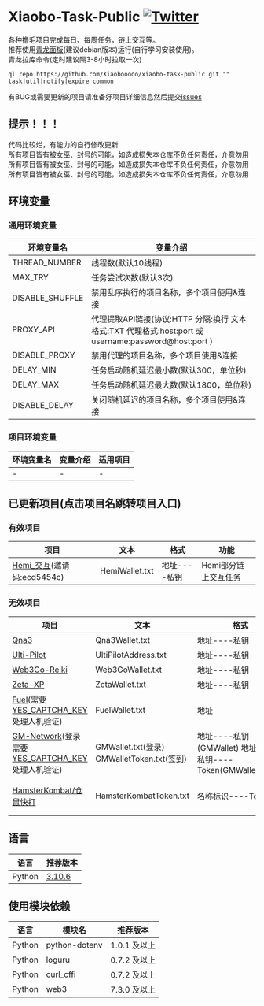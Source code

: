 # Xiaobo-Task-Public [![Twitter](https://img.shields.io/twitter/follow/0xiaobo)](https://twitter.com/intent/follow?screen_name=0xiaobo)

各种撸毛项目完成每日、每周任务，链上交互等。  
推荐使用[青龙面板](https://github.com/whyour/qinglong)(建议debian版本)运行(自行学习安装使用)。  
青龙拉库命令(定时建议隔3-8小时拉取一次)

```
ql repo https://github.com/Xiaobooooo/xiaobo-task-public.git "" task|util|notify|expire common
```

有BUG或需要更新的项目请准备好项目详细信息然后提交[issues](https://github.com/Xiaobooooo/xiaobo-ql-open/issues)

## 提示！！！

代码比较烂，有能力的自行修改更新  
所有项目皆有被女巫、封号的可能，如造成损失本仓库不负任何责任，介意勿用  
所有项目皆有被女巫、封号的可能，如造成损失本仓库不负任何责任，介意勿用  
所有项目皆有被女巫、封号的可能，如造成损失本仓库不负任何责任，介意勿用

## 环境变量

### 通用环境变量

| 环境变量名           | 变量介绍                                                                            |
|-----------------|---------------------------------------------------------------------------------|
| THREAD_NUMBER   | 线程数(默认10线程)                                                                     |
| MAX_TRY         | 任务尝试次数(默认3次)                                                                    |
| DISABLE_SHUFFLE | 禁用乱序执行的项目名称，多个项目使用&连接                                                           |
| PROXY_API       | 代理提取API链接(协议:HTTP 分隔:换行 文本格式:TXT 代理格式:host:port 或 username:password@host:port ) |
| DISABLE_PROXY   | 禁用代理的项目名称，多个项目使用&连接                                                             |
| DELAY_MIN       | 任务启动随机延迟最小数(默认300，单位秒)                                                          |
| DELAY_MAX       | 任务启动随机延迟最大数(默认1800，单位秒)                                                         |
| DISABLE_DELAY   | 关闭随机延迟的项目名称，多个项目使用&连接                                                           |

### 项目环境变量

| 环境变量名 | 变量介绍 | 适用项目 |
|-------|------|------|
| -     | -    | -    |

## 已更新项目(点击项目名跳转项目入口)

### 有效项目

| 项目                                                                  | 文本             | 格式       | 功能           | 
|---------------------------------------------------------------------|----------------|----------|--------------|
| [Hemi_交互](https://points.absinthe.network/hemi/start)(邀请码:ecd5454c) | HemiWallet.txt | 地址----私钥 | Hemi部分链上交互任务 | 

### 无效项目

| 项目                                                                                                                                                                                                                                                                                                                                                    | 文本                                     | 格式                                                  | 功能                                                | 
|-------------------------------------------------------------------------------------------------------------------------------------------------------------------------------------------------------------------------------------------------------------------------------------------------------------------------------------------------------|----------------------------------------|-----------------------------------------------------|---------------------------------------------------|
| [Qna3](https://qna3.ai/vote)                                                                                                                                                                                                                                                                                                                          | Qna3Wallet.txt                         | 地址----私钥                                            | 签到、领取                                             | 
| [Ulti-Pilot](https://pilot.ultiverse.io/?inviteCode=8dKkU)                                                                                                                                                                                                                                                                                            | UltiPilotAddress.txt                   | 地址----私钥                                            | 探索                                                | 
| [Web3Go-Reiki](https://reiki.web3go.xyz?ref=80621285de961cb2)                                                                                                                                                                                                                                                                                         | Web3GoWallet.txt                       | 地址----私钥                                            | 签到                                                | 
| [Zeta-XP](https://hub.zetachain.com/zh-CN/xp?code=YWRkcmVzcz0weDgwQjhCZURCYjI1N2UxMjQ4MDljYUI2MzdmZUY0MDc3RTAyNDYzMTEmZXhwaXJhdGlvbj0xNzEyNzU3MjA0JnI9MHhmZWNmZTkzN2ZiNjJhNzMwMmIxMjU2Yzk4YjNiMWZjMzI4YzgxNmZjMGI0YTkxMzQ5YTJhYzllNzBkYWNmYmQ5JnM9MHgxNWZmNjA1MmJjYmQ1YjZjODM0NzJmNjc5ZDZmMGU2ZTc0MjNkY2Y5NWVlNWI4ZjUxMGE0ZDYzNDkwYzc5NDIyJnY9Mjg%3D) | ZetaWallet.txt                         | 地址----私钥                                            | XP注册、部分链上交互任务                                     | 注册仅一次、交互一周一次          |
| [Fuel](https://faucet-beta-5.fuel.network/)(需要[YES_CAPTCHA_KEY](https://yescaptcha.com/i/iwRpT7)处理人机验证)                                                                                                                                                                                                                                               | FuelWallet.txt                         | 地址                                                  | 领水                                                | 
| [GM-Network](https://launchpad.gmnetwork.ai/mission?invite_code=Y5FBPE)(登录需要[YES_CAPTCHA_KEY](https://yescaptcha.com/i/iwRpT7)处理人机验证)                                                                                                                                                                                                                 | GMWallet.txt(登录) GMWalletToken.txt(签到) | 地址----私钥(GMWallet) 地址----私钥----Token(GMWalletToken) | 每日签到                                              | 
| [HamsterKombat/仓鼠快打](https://t.me/hamster_kombat_bOt/start?startapp=kentId6697084893)                                                                                                                                                                                                                                                                 | HamsterKombatToken.txt                 | 名称标识----Token                                       | 点击、每日奖励(Cipher/MiniGame/PlayGround)、任务(Earn、卡片升级) | 

## 语言

| 语言     | 推荐版本                                                            |
|--------|-----------------------------------------------------------------|
| Python | [3.10.6](https://www.python.org/downloads/release/python-3106/) |

## 使用模块依赖

| 语言     | 模块名           | 推荐版本      | 
|--------|---------------|-----------|
| Python | python-dotenv | 1.0.1 及以上 |
| Python | loguru        | 0.7.2 及以上 |
| Python | curl_cffi     | 0.7.2 及以上 |
| Python | web3          | 7.3.0 及以上 |

